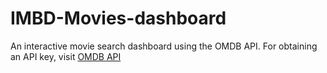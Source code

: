 # IMBD-Movies-dashboard
An interactive movie search dashboard using the OMDB API.
For obtaining an API key, visit [OMDB API](https://www.omdbapi.com/apikey.aspx)
